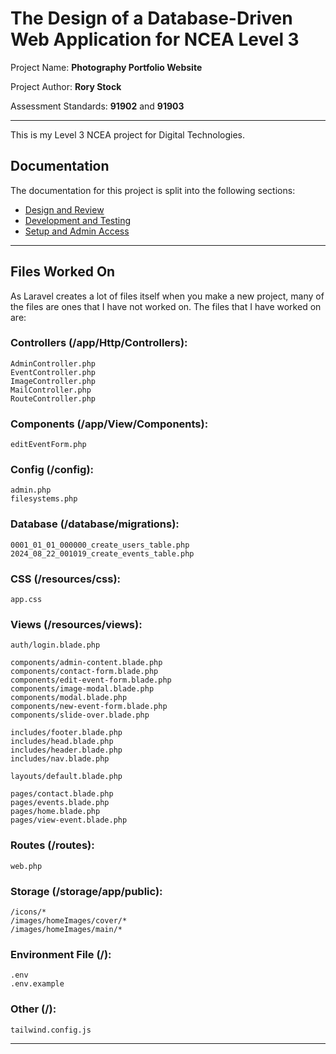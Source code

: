 # The Design of a Database-Driven Web Application for NCEA Level 3

Project Name: **Photography Portfolio Website**

Project Author: **Rory Stock**

Assessment Standards: **91902** and **91903**


-------------------------------------------------

This is my Level 3 NCEA project for Digital Technologies.

## Documentation

The documentation for this project is split into the following sections:

- [Design and Review](docs/Design.md)
- [Development and Testing](docs/Development.md)
- [Setup and Admin Access](docs/Setup.md)

---

## Files Worked On

As Laravel creates a lot of files itself when you make a new project, many of the files are ones that I have not worked on. The files that I have worked on are:

### Controllers (/app/Http/Controllers):

    AdminController.php
    EventController.php
    ImageController.php
    MailController.php
    RouteController.php

### Components (/app/View/Components):

    editEventForm.php

### Config (/config):

    admin.php
    filesystems.php

### Database (/database/migrations):

    0001_01_01_000000_create_users_table.php
    2024_08_22_001019_create_events_table.php

### CSS (/resources/css):

    app.css

### Views (/resources/views):

    auth/login.blade.php

    components/admin-content.blade.php
    components/contact-form.blade.php
    components/edit-event-form.blade.php
    components/image-modal.blade.php
    components/modal.blade.php
    components/new-event-form.blade.php
    components/slide-over.blade.php

    includes/footer.blade.php
    includes/head.blade.php
    includes/header.blade.php
    includes/nav.blade.php

    layouts/default.blade.php

    pages/contact.blade.php
    pages/events.blade.php
    pages/home.blade.php
    pages/view-event.blade.php

### Routes (/routes):

    web.php

### Storage (/storage/app/public):

    /icons/*
    /images/homeImages/cover/*
    /images/homeImages/main/*

### Environment File (/):

    .env
    .env.example

### Other (/):

    tailwind.config.js

---
